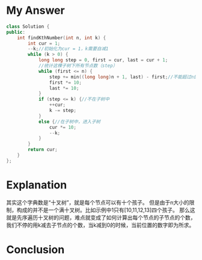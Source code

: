 # My Answer
```c++
class Solution {
public:
    int findKthNumber(int n, int k) {
        int cur = 1;
        --k;//初始化为cur = 1，k需要自减1
        while (k > 0) {
            long long step = 0, first = cur, last = cur + 1;
            //统计这棵子树下所有节点数（step）
            while (first <= n) {
                step += min((long long)n + 1, last) - first;//不能超过n的值，并不是所有节点都有十个子节点
                first *= 10;
                last *= 10;
            }
            if (step <= k) {//不在子树中
                ++cur;
                k -= step;
            } 
            else {//在子树中，进入子树
                cur *= 10;
                --k; 
            }
        }
        return cur;
    }
};
```
# Explanation
其实这个字典数是“十叉树”，就是每个节点可以有十个孩子。
但是由于n大小的限制，构成的并不是一个满十叉树。比如示例中1只有[10,11,12,13]四个孩子。
那么这就是先序遍历十叉树的问题，难点就变成了如何计算出每个节点的子节点的个数，
我们不停的用k减去子节点的个数，当k减到0的时候，当前位置的数字即为所求。
# Conclusion
